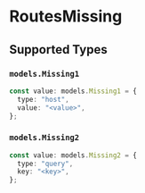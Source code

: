 # RoutesMissing


## Supported Types

### `models.Missing1`

```typescript
const value: models.Missing1 = {
  type: "host",
  value: "<value>",
};
```

### `models.Missing2`

```typescript
const value: models.Missing2 = {
  type: "query",
  key: "<key>",
};
```

